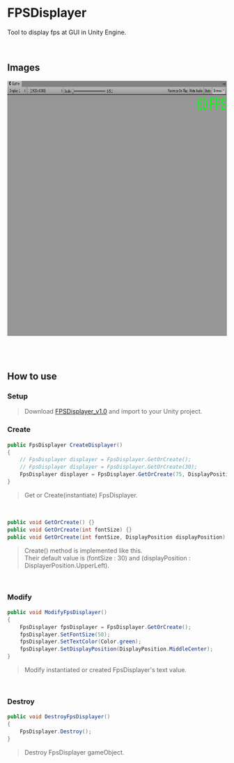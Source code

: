 # FPSDisplayer
Tool to display fps at GUI in Unity Engine.

</br>

## Images
<img src="/Images/sample.png" width=954 height=584></img></br>


</br></br>


## How to use

### Setup
> Download [FPSDisplayer_v1.0](https://github.com/JungukHom/FPSDisplayer/raw/master/UnityPackages/FPSDisplayer_v1.0.unitypackage) and import to your Unity project.

### Create
```C#
public FpsDisplayer CreateDisplayer() 
{
    // FpsDisplayer displayer = FpsDisplayer.GetOrCreate();
    // FpsDisplayer displayer = FpsDisplayer.GetOrCreate(30);
    FpsDisplayer displayer = FpsDisplayer.GetOrCreate(75, DisplayPosition.UpperRight);
}
```
> Get or Create(instantiate) FpsDisplayer.

</br>

```C#
public void GetOrCreate() {}
public void GetOrCreate(int fontSize) {}
public void GetOrCreate(int fontSize, DisplayPosition displayPosition) {}
```
> Create() method is implemented like this.</br>
> Their default value is (fontSize : 30) and (displayPosition : DisplayerPosition.UpperLeft).

</br>

### Modify
```C#
public void ModifyFpsDisplayer()
{
    FpsDisplayer fpsDisplayer = FpsDisplayer.GetOrCreate();
    fpsDisplayer.SetFontSize(50);
    fpsDisplayer.SetTextColor(Color.green);
    fpsDisplayer.SetDisplayPosition(DisplayPosition.MiddleCenter);
}
```
> Modify instantiated or created FpsDisplayer's text value.

</br>

### Destroy
```C#
public void DestroyFpsDisplayer()
{
    FpsDisplayer.Destroy();
}
```
> Destroy FpsDisplayer gameObject.
















